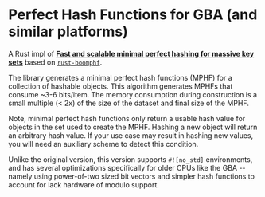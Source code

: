 # Perfect Hash Functions for GBA (and similar platforms)

A Rust impl of [**Fast and scalable minimal perfect hashing for massive key sets**](https://arxiv.org/abs/1702.03154)
based on [`rust-boomphf`](https://github.com/10XGenomics/rust-boomphf).

The library generates a minimal perfect hash functions (MPHF) for a collection of hashable objects. This algorithm
generates MPHFs that consume ~3-6 bits/item.  The memory consumption during construction is a small multiple (< 2x)
of the size of the dataset and final size of the MPHF. 

Note, minimal perfect hash functions only return a usable hash value for objects in the set used to create the MPHF.
Hashing a new object will return an arbitrary hash value. If your use case may result in hashing new values, you will
need an auxiliary scheme to detect this condition.

Unlike the original version, this version supports `#![no_std]` environments, and has several optimizations
specifically for older CPUs like the GBA -- namely using power-of-two sized bit vectors and simpler hash functions to
account for lack hardware of modulo support.